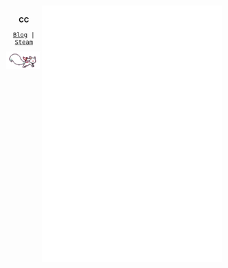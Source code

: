 <div align="right">
  <img align="right" src="/github-metrics.svg" width="420px">
</div>
<div align="left">
  <h3 align="center">CC</h3>
  <p align="center">
    <samp>
      <a href="https://noirccc.net/blog/" target="_blank">Blog</a> |
      <a href="https://steamcommunity.com/id/noirccc/" target="_blank">Steam</a>
    </samp>
  </p>
  <img src="/qb.gif" width="80px">
</div>

